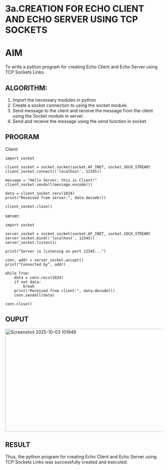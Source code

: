 # 3a.CREATION FOR ECHO CLIENT AND ECHO SERVER USING TCP SOCKETS
# AIM
To write a python program for creating Echo Client and Echo Server using TCP
Sockets Links.
## ALGORITHM:
1. Import the necessary modules in python
2. Create a socket connection to using the socket module.
3. Send message to the client and receive the message from the client using the Socket module in
 server .
4. Send and receive the message using the send function in socket.
## PROGRAM
Client:
```
import socket

client_socket = socket.socket(socket.AF_INET, socket.SOCK_STREAM)
client_socket.connect(('localhost', 12345))

message = "Hello Server, this is Client!"
client_socket.sendall(message.encode())

data = client_socket.recv(1024)
print("Received from server:", data.decode())

client_socket.close()
```

server:
```
import socket

server_socket = socket.socket(socket.AF_INET, socket.SOCK_STREAM)
server_socket.bind(('localhost', 12345))
server_socket.listen(1)

print("Server is listening on port 12345...")

conn, addr = server_socket.accept()
print("Connected by", addr)

while True:
    data = conn.recv(1024)
    if not data:
        break
    print("Received from client:", data.decode())
    conn.sendall(data)

conn.close()
```


## OUPUT
<img width="1082" height="329" alt="Screenshot 2025-10-03 101948" src="https://github.com/user-attachments/assets/8838b2d5-c74a-4baf-9673-1fd4f5328c97" />

## RESULT
Thus, the python program for creating Echo Client and Echo Server using TCP Sockets Links 
was successfully created and executed.
